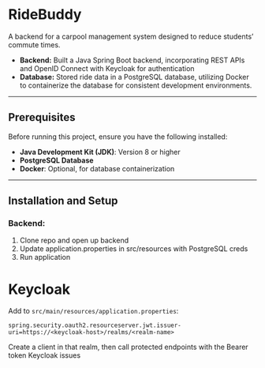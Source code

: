 # RideBuddy

A backend for a carpool management system designed to reduce students’ commute times.

- **Backend:** Built a Java Spring Boot backend, incorporating REST APIs and OpenID Connect with Keycloak for authentication
- **Database:** Stored ride data in a PostgreSQL database, utilizing Docker to containerize the database for consistent development environments.

---

## Prerequisites

Before running this project, ensure you have the following installed:
- **Java Development Kit (JDK)**: Version 8 or higher
- **PostgreSQL Database**
- **Docker**: Optional, for database containerization

---

## Installation and Setup

### Backend:
1. Clone repo and open up backend
2. Update application.properties in src/resources with PostgreSQL creds
3. Run application

# Keycloak

Add to `src/main/resources/application.properties`:

`spring.security.oauth2.resourceserver.jwt.issuer-uri=https://<keycloak-host>/realms/<realm-name>`

Create a client in that realm, then call protected endpoints with the Bearer token Keycloak issues
